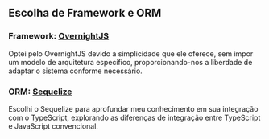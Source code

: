 ## Escolha de Framework e ORM

### Framework: [OvernightJS](https://github.com/seanpmaxwell/overnight)

Optei pelo OvernightJS devido à simplicidade que ele oferece, sem impor um modelo de arquitetura específico, proporcionando-nos a liberdade de adaptar o sistema conforme necessário.

### ORM: [Sequelize](https://sequelize.org/)

Escolhi o Sequelize para aprofundar meu conhecimento em sua integração com o TypeScript, explorando as diferenças de integração entre TypeScript e JavaScript convencional.



